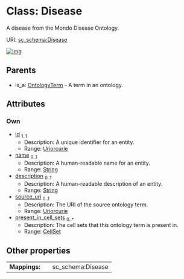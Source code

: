 
# Class: Disease

A disease from the Mondo Disease Ontology.

URI: [sc_schema:Disease](https://w3id.org/single-cell-schema/Disease)


[![img](https://yuml.me/diagram/nofunky;dir:TB/class/[OntologyTerm],[CellSet]<present_in_cell_sets%200..*-%20[Disease&#124;id(i):uriorcurie;name(i):string%20%3F;description(i):string%20%3F;source_uri(i):uriorcurie%20%3F],[OntologyTerm]^-[Disease],[CellSet])](https://yuml.me/diagram/nofunky;dir:TB/class/[OntologyTerm],[CellSet]<present_in_cell_sets%200..*-%20[Disease&#124;id(i):uriorcurie;name(i):string%20%3F;description(i):string%20%3F;source_uri(i):uriorcurie%20%3F],[OntologyTerm]^-[Disease],[CellSet])

## Parents

 *  is_a: [OntologyTerm](OntologyTerm.md) - A term in an ontology.

## Attributes


### Own

 * [id](id.md)  <sub>1..1</sub>
     * Description: A unique identifier for an entity.
     * Range: [Uriorcurie](types/Uriorcurie.md)
 * [name](name.md)  <sub>0..1</sub>
     * Description: A human-readable name for an entity.
     * Range: [String](types/String.md)
 * [description](description.md)  <sub>0..1</sub>
     * Description: A human-readable description of an entity.
     * Range: [String](types/String.md)
 * [source_uri](source_uri.md)  <sub>0..1</sub>
     * Description: The URI of the source ontology term.
     * Range: [Uriorcurie](types/Uriorcurie.md)
 * [present_in_cell_sets](present_in_cell_sets.md)  <sub>0..\*</sub>
     * Description: The cell sets that this ontology term is present in.
     * Range: [CellSet](CellSet.md)

## Other properties

|  |  |  |
| --- | --- | --- |
| **Mappings:** | | sc_schema:Disease |